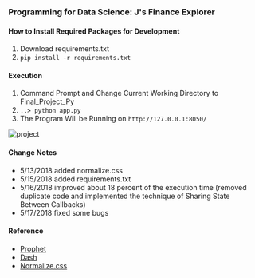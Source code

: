 ### Programming for Data Science: J's Finance Explorer

#### How to Install Required Packages for Development
1. Download requirements.txt
2. `pip install -r requirements.txt`

#### Execution
1. Command Prompt and Change Current Working Directory to Final_Project_Py
2. `..> python app.py`
3. The Program Will be Running on `http://127.0.0.1:8050/`

![project](https://user-images.githubusercontent.com/22257488/40204844-908f2eba-59ef-11e8-9153-cadb72135b16.png)

#### Change Notes
- 5/13/2018 added normalize.css
- 5/15/2018 added requirements.txt
- 5/16/2018 improved about 18 percent of the execution time (removed duplicate code and implemented the technique of Sharing State Between Callbacks)
- 5/17/2018 fixed some bugs

#### Reference
- [Prophet](https://facebook.github.io/prophet/)
- [Dash](https://dash.plot.ly/)
- [Normalize.css](https://necolas.github.io/normalize.css/)
